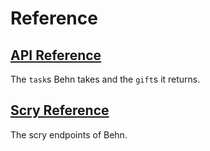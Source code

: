 # Reference

## [API Reference](tasks.md)

The `task`s Behn takes and the `gift`s it returns.

## [Scry Reference](scry.md)

The scry endpoints of Behn.

